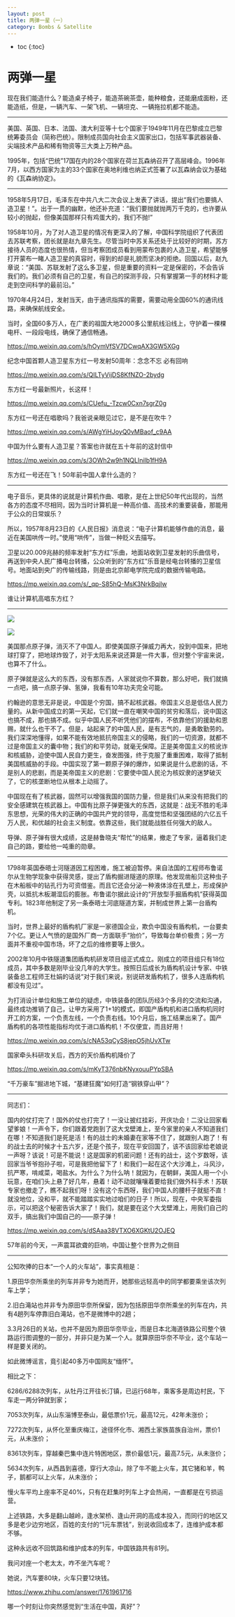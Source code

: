 ```yaml
---
layout: post
title: 两弹一星（一）
category: Bombs & Satellite 
---
```


* toc
{:toc}

# 两弹一星

现在我们能造什么？能造桌子椅子，能造茶碗茶壶，能种粮食，还能磨成面粉，还能造纸，但是，一辆汽车、一架飞机、一辆坦克、一辆拖拉机都不能造。

---

美国、英国、日本、法国、澳大利亚等十七个国家于1949年11月在巴黎成立巴黎统筹委员会（简称巴统）。限制成员国向社会主义国家出口，包括军事武器装备、尖端技术产品和稀有物资等三大类上万种产品。

1995年，包括“巴统”17国在内的28个国家在荷兰瓦森纳召开了高层峰会。1996年7月，以西方国家为主的33个国家在奥地利维也纳正式签署了以瓦森纳会议为基础的《瓦森纳协定》。

---

1958年5月17日，毛泽东在中共八大二次会议上发表了讲话，提出“我们也要搞人造卫星！”。出于一贯的幽默，他还补充道：“我们要抛就抛两万千克的，也许要从较小的抛起，但像美国那样只有鸡蛋大的，我们不抛!”

1958年10月，为了对人造卫星的情况有更深入的了解，中国科学院组织了代表团去苏联考察，团长就是赵九章先生。尽管当时中苏关系还处于比较好的时期，苏方接待人员的态度也很热情，但当考察团成员看到用蒙布包裹的人造卫星，希望能够打开蒙布一睹人造卫星的真容时，得到的却是礼貌而坚决的拒绝。回国以后，赵九章说：“美国、苏联发射了这么多卫星，但是重要的资料一定是保密的，不会告诉我们的。我们必须有自己的卫星，有自己的探测手段，只有掌握第一手的材料才能走到空间科学的最前沿。”

1970年4月24日，发射当天，由于通讯指挥的需要，需要动用全国60%的通讯线路，来确保航线安全。

当时，全国60多万人，在广袤的祖国大地2000多公里航线沿线上，守护着一棵棵电杆、一段段电线，确保了通信畅通。

https://mp.weixin.qq.com/s/hOymVfSV7DCwqAX3GW5XGg

纪念中国首颗人造卫星东方红一号发射50周年：念念不忘 必有回响

https://mp.weixin.qq.com/s/QILTyVijDS8KfNZO-2bydg

东方红一号最新照片，长这样！

https://mp.weixin.qq.com/s/CUefu_-Tzcw0Cxn7sgrZ0g

东方红一号还在唱歌吗？我爸说亲眼见过它，是不是在吹牛？

https://mp.weixin.qq.com/s/AWgYiHJoyQ0vMBaof_c9AA

中国为什么要有人造卫星？答案也许就在五十年前的这封信中

https://mp.weixin.qq.com/s/3OWh2w9h1NQLlniIb1fH9A

东方红一号还在飞！50年前中国人拿什么造的？

---

电子音乐，更具体的说就是计算机作曲、唱歌，是在上世纪50年代出现的，当然各方的态度不尽相同，因为当时计算机是一种高价值、高技术的重要装备，那能用于公众的日常娱乐？

所以，1957年8月23日的《人民日报》消息说：“电子计算机能够作曲的消息，最近在美国哄传一时。”使用“哄传”，当做一种贬义去描写。

卫星以20.009兆赫的频率发射“东方红”乐曲，地面站收到卫星发射的乐曲信号，再送到中央人民广播电台转播，公众听到的“东方红”乐音是经电台转播的卫星信号。地面站到央广的传输线路，则是由北京邮电学院完成的数据传输电路。

https://mp.weixin.qq.com/s/_qp-S85hQ-MsK3NrkBqjlw

谁让计算机高唱东方红？

---

![](/images/article/nuclear.png)

![](/images/img4/w88.jpg)

美国那点原子弹，消灭不了中国人。即使美国原子弹威力再大，投到中国来，把地球打穿了，把地球炸毁了，对于太阳系来说还算是一件大事，但对整个宇宙来说，也算不了什么。

原子弹就是这么大的东西，没有那东西，人家就说你不算数，那么好吧，我们就搞一点吧，搞一点原子弹、氢弹，我看有10年功夫完全可能。

约翰逊的意思无非是说，中国是个穷国，搞不起核武器。帝国主义总是低估人民力量的。从新中国成立的第一天起，它们就一直在嘲笑中国的贫穷和落后，说中国这也搞不成，那也搞不成。似乎中国人民不听凭他们的摆布，不依靠他们的援助和恩赐，就什么也干不了。但是，站起来了的中国人民，是有志气的，是勇敢勤劳的。我们深深地懂得，如果不能有效地抵抗帝国主义的侵略，我们的一切资源，就都不过是帝国主义的囊中物；我们的和平劳动，就毫无保障。正是美帝国主义的核讹诈和核威胁，迫使中国人民自力更生，奋发图强，终于克服了重重困难，取得了抵制美国核威胁的手段。中国实现了第一颗原子弹的爆炸，如果说是什么悲剧的话，不是别人的悲剧，而是美帝国主义的悲剧：它要使中国人民沦为核奴隶的迷梦破灭了，它的核垄断地位从根本上动摇了。

中国现在有了核武器，固然可以增强我国的国防力量，但是我们从来没有把我们的安全感建筑在核武器上。中国有比原子弹更强大的东西，这就是：战无不胜的毛泽东思想，光荣的伟大的正确的中国共产党的领导，高度觉悟和坚强团结的六亿五千万人民，和优越的社会主义制度。依靠这些，我们就能战胜任何强大的敌人。

导弹、原子弹有很大成绩，这是赫鲁晓夫“帮忙”的结果，撤走了专家，逼着我们走自己的路，要给他一吨重的勋章。

---

1798年英国泰晤士河隧道因工程困难，施工被迫暂停。来自法国的工程师布鲁诺尔从生物学现象中获得灵感，提出了盾构掘进隧道的原理。他发现凿船贝这种虫子在木船板中的钻孔行为可资借鉴。而且它还会分泌一种液体涂在孔壁上，形成保护壳，以抵抗木板潮湿后的膨胀。布鲁诺尔据此设计的“开放型手掘盾构机”获得英国专利。1823年他制定了另一条泰晤士河底隧道方案，并制成世界上第一台盾构机。

当时，世界上最好的盾构机厂家是一家德国企业，欺负中国没有盾构机，一台要卖7个亿。更让人气愤的是国外厂商一方面联手“抬价”，导致每台单价极贵；另一方面并不重视中国市场，坏了之后的维修要等上很久。

2002年10月中铁隧道集团盾构机研发项目组正式成立。刚成立的项目组只有18位成员，其中多数是刚毕业没几年的大学生。按照日后成长为盾构机设计专家、中铁装备总工程师王杜娟的话说“对于我们来说，别说研发盾构机了，很多人连盾构机都没有见过”。

为打消设计单位和施工单位的疑虑，中铁装备的团队历经3个多月的交流和沟通，最终成功推销了自己，让甲方采用了1+1的模式，即国产盾构机和进口盾构机同时开工的方案，一个负责左线，一个负责右线。10个月后，施工结果出来了。国产盾构机的各项性能指标均优于进口盾构机！不仅便宜，而且好用！

https://mp.weixin.qq.com/s/cNA53qCyS8jepO5jhUvXTw

国家牵头科研攻关后，西方的天价盾构机降价了

https://mp.weixin.qq.com/s/mKyT376nbKNyxouuPYpSBA

“千万豪车”掘进地下城，“基建狂魔”如何打造“钢铁穿山甲”？

---

同志们：

国内的仗打完了！国外的仗也打完了！一没让披红挂彩，开庆功会！二没让回家看望爹娘！一声令下，你们跟着党跑到了这大戈壁滩上，至今家里的亲人不知道我们在哪！不知道我们是死是活！有的战士的未婚妻在家等不住了，就跟别人跑了！有的战士去的时候才十五六岁，还是个孩子，现在平安回国了，该不该回家给老娘说一声呀？该说！可是不能说！这是国家的机密问题！还有的战士，这个岁数呀，该回家当爷爷抱孙子啦，可是我把他留下了！和我们一起在这个大沙滩上，斗风沙，抗严寒，啃咸菜，喝盐水。为什么？为什么呐！就因为，在朝鲜，美国人用一个小玩意，在咱们头上悬了好几年，悬着！动不动就嚷嚷着要给我们做外科手术！苏联专家也撤走了，瞧不起我们呀！没有这个东西呀，我们中国人的腰杆子就挺不直！就没地位，没和平，就不能踏踏实实地过咱们的日子！所以，现在，中央军委指示，可以把这个秘密告诉大家了！我们，就是要在这个大戈壁滩上，用我们自己的双手，搞出我们中国自己的——原子弹！

https://mp.weixin.qq.com/s/dSAaa38VTXO6XGKtU2OJEQ

57年前的今天，一声震耳欲聋的巨响，中国让整个世界为之侧目

---

公知吹捧的日本“一个人的火车站”，事实真相是：

1.原田华奈所乘坐的列车并非专为她而开，她那些远轻高中的同学都要乘坐该次列车上学；

2.旧白滝站也并非专为原田华奈所保留，因为包括原田华奈所乘坐的列车在内，共有4趟列车停靠旧白滝站，也不是微博中的2趟；

3.3月26日的关站，也并不是因为原田华奈毕业，而是日本北海道铁路公司整个铁路运行图调整的一部分，并非只是为某一个人。就算原田华奈不毕业，这个车站一样是要关闭的。

如此微博谣言，竟引起40多万中国网友“缅怀”。

相比之下：

6286/6288次列车，从牡丹江开往长汀镇，已运行68年，乘客多是周边村民，下车走一两分钟就到家；

7053次列车，从山东淄博至泰山，最低票价1元，最高12元，42年未涨价；

7272次列车，从怀化至重庆梅江，途径怀化市、湘西土家族苗族自治州，票价1元，从未涨价；

8361次列车，穿越秦巴集中连片特困地区，票价最低1元，最高7.5元，从未涨价；

5634次列车，从西昌到喜德，穿行大凉山，除了牛不能上火车，其它猪和羊，鸭子，鹅都可以上火车，从未涨价；

慢火车平均上座率不足40%，只有在赶集时列车上才会热闹，一直都是在亏损运营。

上述铁路，大多是翻山越岭，逢水架桥、逢山开洞的高成本投入，而同行的地区又多是老少边穷地区，百姓的支付的“1元车票钱”，别说收回成本了，连维护成本都不够。

这种永远收不回筑路和维护成本的列车，中国铁路共有81列。

我问对座一个老太太，咋不坐汽车呢？

她说，汽车要80块，火车只要12块钱。

https://www.zhihu.com/answer/1761961716

哪一个时刻让你突然感觉到“生活在中国，真好”？
